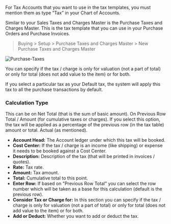 For Tax Accounts that you want to use in the tax templates, you must mention
them as type “Tax” in your Chart of Accounts.

Similar to your Sales Taxes and Charges Master is the Purchase Taxes and
Charges Master. This is the tax template that you can use in your Purchase
Orders and Purchase Invoices.

> Buying > Setup > Purchase Taxes and Charges Master > New Purchase Taxes and Charges
Master

![Purchase-Taxes](/assets/manual_erpnext_com/old_images/erpnext/purchase-taxes.png)

  

You can specify if the tax / charge is only for valuation (not a part of
total) or only for total (does not add value to the item) or for both.

If you select a particular tax as your Default tax, the system will apply this
tax to all the purchase transactions by default. 

### Calculation Type

This can be on Net Total (that is the sum of basic amount). On Previous Row
Total / Amount (for cumulative taxes or charges). If you select this option,
the tax will be applied as a percentage of the previous row (in the tax table)
amount or total. Actual (as mentioned).

  * **Account Head:** The Account ledger under which this tax will be booked.
  * **Cost Center:** If the tax / charge is an income (like shipping) or expense it needs to be booked against a Cost Center.
  * **Description:** Description of the tax (that will be printed in invoices / quotes).
  * **Rate:** Tax rate.
  * **Amount:** Tax amount.
  * **Total:** Cumulative total to this point.
  * **Enter Row:** If based on "Previous Row Total" you can select the row number which will be taken as a base for this calculation (default is the previous row).
  * **Consider Tax or Charge for:** In this section you can specify if the tax / charge is only for valuation (not a part of total) or only for total (does not add value to the item) or for both.
  * **Add or Deduct:** Whether you want to add or deduct the tax.

